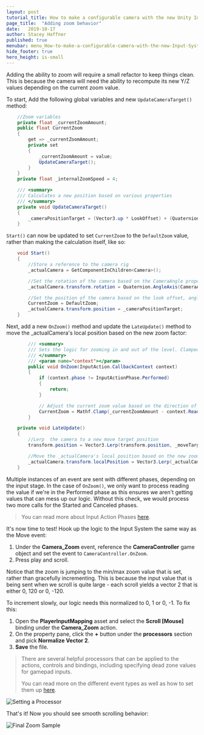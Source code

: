 ```yaml
---
layout: post
tutorial_title: How to make a configurable camera with the new Unity Input System
page_title:  "Adding zoom behavior"
date:   2019-10-17
author: Stacey Haffner
published: true
menubar: menu_How-to-make-a-configurable-camera-with-the-new-Input-System
hide_footer: true
hero_height: is-small
---
```


Adding the ability to zoom will require a small refactor to keep things clean. This is because the camera will need the ability to recompute its new Y/Z values depending on the current zoom value. 

To start, Add the following global variables and new `UpdateCameraTarget()` method:

```csharp
    //Zoom variables
    private float _currentZoomAmount;
    public float CurrentZoom
    {
        get => _currentZoomAmount;
        private set
        {
            _currentZoomAmount = value;
            UpdateCameraTarget();
        }
    }
    private float _internalZoomSpeed = 4;

    /// <summary>
    /// Calculates a new position based on various properties
    /// </summary>
    private void UpdateCameraTarget()
    {
        _cameraPositionTarget = (Vector3.up * LookOffset) + (Quaternion.AngleAxis(CameraAngle, Vector3.right) * Vector3.back) * _currentZoomAmount;
    }

```

`Start()` can now be updated to set `CurrentZoom` to the `DefaultZoom` value, rather than making the calculation itself, like so:

```csharp
    void Start()
    {
        //Store a reference to the camera rig
        _actualCamera = GetComponentInChildren<Camera>();

        //Set the rotation of the camera based on the CameraAngle property
        _actualCamera.transform.rotation = Quaternion.AngleAxis(CameraAngle, Vector3.right);

        //Set the position of the camera based on the look offset, angle and default zoom properties. This will make sure we're focusing on the right focal point.
        CurrentZoom = DefaultZoom;
        _actualCamera.transform.position = _cameraPositionTarget;
    }
```

Next, add a new `OnZoom()` method and update the `LateUpdate()` method to move the _actualCamera's local position based on the new zoom factor:

```csharp
        /// <summary>
        /// Sets the logic for zooming in and out of the level. Clamped to a min and max value.
        /// </summary>
        /// <param name="context"></param>
        public void OnZoom(InputAction.CallbackContext context)
        {
            if (context.phase != InputActionPhase.Performed)
            {
                return;
            }

            // Adjust the current zoom value based on the direction of the scroll - this is clamped to our zoom min/max. 
            CurrentZoom = Mathf.Clamp(_currentZoomAmount - context.ReadValue<Vector2>().y, ZoomMax, ZoomMin);
        }

    private void LateUpdate()
    {
        //Lerp  the camera to a new move target position
        transform.position = Vector3.Lerp(transform.position, _moveTarget, Time.deltaTime * InternalMoveSpeed);

        //Move the _actualCamera's local position based on the new zoom factor
        _actualCamera.transform.localPosition = Vector3.Lerp(_actualCamera.transform.localPosition, _cameraPositionTarget, Time.deltaTime * _internalZoomSpeed);
    }        
```

Multiple instances of an event are sent with different phases, depending on the input stage. In the case of `OnZoom()`, we only want to process reading the value if we're in the Performed phase as this ensures we aren't getting values that can mess up our logic. Without this check, we would process two more calls for the Started and Canceled phases.

> You can read more about Input Action Phases [here](https://docs.unity3d.com/Packages/com.unity.inputsystem@1.0/api/UnityEngine.InputSystem.InputActionPhase.html).

It's now time to test! Hook up the logic to the Input System the same way as the Move event:

1.	Under the **Camera_Zoom** event, reference the **CameraController** game object and set the event to `CameraController.OnZoom`.
2.	Press play and scroll.

Notice that the zoom is jumping to the min/max zoom value that is set, rather than gracefully incrementing. This is because the input value that is being sent when we scroll is quite large - each scroll yields a vector 2 that is either 0, 120 or 0, -120.

To increment slowly, our logic needs this normalized to 0, 1 or 0, -1. To fix this:

1.	Open the **PlayerInputMapping** asset and select the **Scroll [Mouse]** binding under the **Camera_Zoom** action. 
2.	On the property pane, click the **+** button under the **processors** section and pick **Normalize Vector 2**.
3.	**Save** the file.

> There are several helpful processors that can be applied to the actions, controls and bindings, including specifying dead zone values for gamepad inputs. 
> 
> You can read more on the different event types as well as how to set them up [here](https://docs.unity3d.com/Packages/com.unity.inputsystem@1.0/manual/Processors.html).

![Setting a Processor]({{page.dir}}/images/pt-6-1-Processors.gif)

That's it! Now you should see smooth scrolling behavior:

![Final Zoom Sample]({{page.dir}}/images/pt-6-2-zoom-sample.gif)
